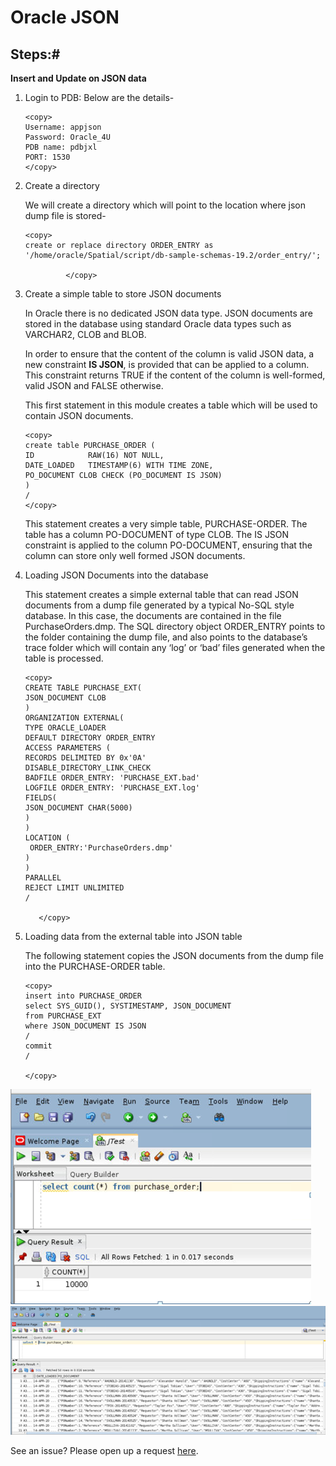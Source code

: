 
# Oracle JSON 



## Steps:#


 **Insert and Update on JSON data**

1. Login to PDB: Below are the details-
   
    ````
    <copy>
    Username: appjson
    Password: Oracle_4U
    PDB name: pdbjxl
    PORT: 1530
    </copy>
    ````
    
2. Create a directory
    
    We will create a directory which will point to the location where json dump file is stored-
     
    ````
    <copy>
    create or replace directory ORDER_ENTRY as '/home/oracle/Spatial/script/db-sample-schemas-19.2/order_entry/';
    
             </copy>
    ````
   
3. Create a simple table to store JSON documents
   
   In Oracle there is no dedicated JSON data type. JSON documents are stored in the database using standard Oracle data types such as VARCHAR2, CLOB and BLOB. 

   In order to ensure that the content of the column is valid JSON data, a new constraint **IS JSON**, is provided that can be applied to a column. This constraint returns TRUE if the content of the column is well-formed, valid JSON and FALSE otherwise.

   This first statement in this module creates a table which will be used to contain JSON documents.



    ````
    <copy>
    create table PURCHASE_ORDER (
    ID            RAW(16) NOT NULL,
    DATE_LOADED   TIMESTAMP(6) WITH TIME ZONE,
    PO_DOCUMENT CLOB CHECK (PO_DOCUMENT IS JSON)
    )
    /
    </copy>
    ````
 
    This statement creates a very simple table, PURCHASE-ORDER. The table has a column PO-DOCUMENT of type CLOB. The IS JSON constraint is applied to the column PO-DOCUMENT, ensuring that the column can store only well formed JSON documents.

4. Loading JSON Documents into the database  

    This statement creates a simple external table that can read JSON documents from a dump file generated by a typical No-SQL style database. In this case, the documents are contained in the file PurchaseOrders.dmp. The SQL directory object ORDER_ENTRY points to the folder containing the dump file, and also points to the database’s trace folder which will contain any ‘log’ or ‘bad’ files generated when the table is processed.

    ````
    <copy>
    CREATE TABLE PURCHASE_EXT(
    JSON_DOCUMENT CLOB
    )
    ORGANIZATION EXTERNAL(
    TYPE ORACLE_LOADER
    DEFAULT DIRECTORY ORDER_ENTRY
    ACCESS PARAMETERS (
    RECORDS DELIMITED BY 0x'0A'
    DISABLE_DIRECTORY_LINK_CHECK  
    BADFILE ORDER_ENTRY: 'PURCHASE_EXT.bad'
    LOGFILE ORDER_ENTRY: 'PURCHASE_EXT.log'
    FIELDS(
    JSON_DOCUMENT CHAR(5000)
    ) 
    )
    LOCATION (
     ORDER_ENTRY:'PurchaseOrders.dmp'
    )
    )
    PARALLEL
    REJECT LIMIT UNLIMITED
    /
 
       </copy>
    ````

5. Loading  data from the external table into JSON table
 
    The following statement copies the JSON documents from the dump file into the PURCHASE-ORDER table. 
    ````
    <copy>
    insert into PURCHASE_ORDER
    select SYS_GUID(), SYSTIMESTAMP, JSON_DOCUMENT 
    from PURCHASE_EXT
    where JSON_DOCUMENT IS JSON
    /
    commit
    /
    
    </copy>
    ````

  ![](./images/purchase_order_count.PNG " ")
  ![](./images/insert_ot.PNG " ")


See an issue?  Please open up a request [here](https://github.com/oracle/learning-library/issues).